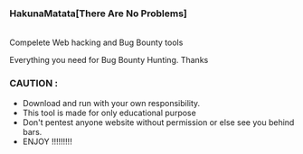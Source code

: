 ### HakunaMatata[There Are No Problems]
<br>
Compelete Web hacking and Bug Bounty tools

Everything you need for Bug Bounty Hunting. Thanks

### CAUTION :
  * Download and run with your own responsibility.
  * This tool is made for only educational purpose
  * Don't pentest anyone website without permission or else see you behind bars.
  * ENJOY !!!!!!!!!

